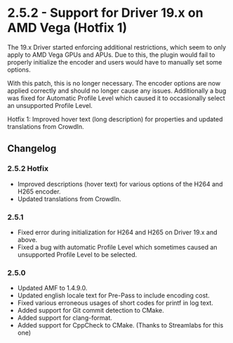 # 2.5.2 - Support for Driver 19.x on AMD Vega (Hotfix 1)
The 19.x Driver started enforcing additional restrictions, which seem to only apply to AMD Vega GPUs and APUs. Due to this, the plugin would fail to properly initialize the encoder and users would have to manually set some options.

With this patch, this is no longer necessary. The encoder options are now applied correctly and should no longer cause any issues. Additionally a bug was fixed for Automatic Profile Level which caused it to occasionally select an unsupported Profile Level.

Hotfix 1: Improved hover text (long description) for properties and updated translations from CrowdIn.

## Changelog
### 2.5.2 Hotfix
* Improved descriptions (hover text) for various options of the H264 and H265 encoder.
* Updated translations from CrowdIn.

### 2.5.1
* Fixed error during initialization for H264 and H265 on Driver 19.x and above.
* Fixed a bug with automatic Profile Level which sometimes caused an unsupported Profile Level to be selected.

### 2.5.0
* Updated AMF to 1.4.9.0.
* Updated english locale text for Pre-Pass to include encoding cost.
* Fixed various erroneous usages of short codes for printf in log text.
* Added support for Git commit detection to CMake.
* Added support for clang-format.
* Added support for CppCheck to CMake. (Thanks to Streamlabs for this one)
